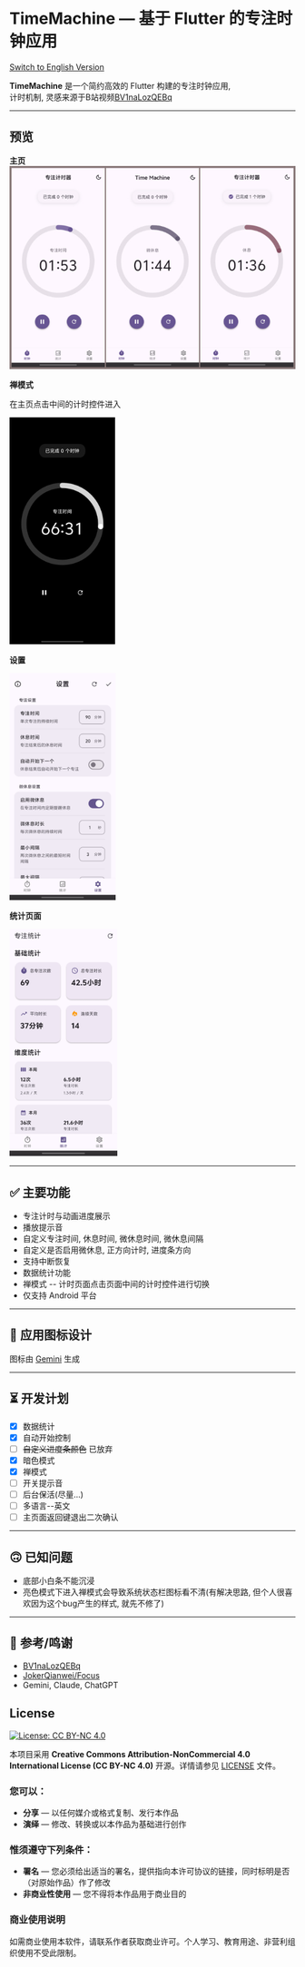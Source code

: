 # TimeMachine — 基于 Flutter 的专注时钟应用

[Switch to English Version](README_EN.md)

**TimeMachine** 是一个简约高效的 Flutter 构建的专注时钟应用,  
计时机制, 灵感来源于B站视频[BV1naLozQEBq](https://www.bilibili.com/video/BV1naLozQEBq)

---

## 预览
**主页**
![home](pic/home.jpeg)

<p><strong>禅模式</strong></p>
<p>在主页点击中间的计时控件进入<p>
<img src="pic/zenmod.jpg" alt="zen" height="400">

<p><strong>设置</strong></p>
<img src="pic/settingpage.jpg" alt="setting" height="400">

<p><strong>统计页面</strong></p>
<img src="pic/statistics.jpg" alt="stat" height="400">

---

## ✅ 主要功能

- 专注计时与动画进度展示
- 播放提示音
- 自定义专注时间, 休息时间, 微休息时间, 微休息间隔
- 自定义是否启用微休息, 正方向计时, 进度条方向
- 支持中断恢复
- 数据统计功能
- 禅模式 -- 计时页面点击页面中间的计时控件进行切换
- 仅支持 Android 平台

---

## 🎨 应用图标设计

图标由 [Gemini](https://gemini.google.com/) 生成

--- 

## ⏳️ 开发计划
- [x] 数据统计
- [x] 自动开始控制
- [ ] ~~自定义进度条颜色~~ 已放弃
- [x] 暗色模式
- [x] 禅模式
- [ ] 开关提示音
- [ ] 后台保活(尽量...)
- [ ] 多语言--英文
- [ ] 主页面返回键退出二次确认

--- 

## 🙃 已知问题
- 底部小白条不能沉浸
- 亮色模式下进入禅模式会导致系统状态栏图标看不清(有解决思路, 但个人很喜欢因为这个bug产生的样式, 就先不修了)

---

## 📌 参考/鸣谢

- [BV1naLozQEBq](https://www.bilibili.com/video/BV1naLozQEBq)
- [JokerQianwei/Focus](https://github.com/JokerQianwei/Focus/)
- Gemini, Claude, ChatGPT

## License
[![License: CC BY-NC 4.0](https://img.shields.io/badge/License-CC%20BY--NC%204.0-lightgrey.svg)](https://creativecommons.org/licenses/by-nc/4.0/)

本项目采用 **Creative Commons Attribution-NonCommercial 4.0 International License (CC BY-NC 4.0)** 开源。详情请参见 [LICENSE](LICENSE) 文件。

### 您可以：
- **分享** — 以任何媒介或格式复制、发行本作品
- **演绎** — 修改、转换或以本作品为基础进行创作

### 惟须遵守下列条件：
- **署名** — 您必须给出适当的署名，提供指向本许可协议的链接，同时标明是否（对原始作品）作了修改
- **非商业性使用** — 您不得将本作品用于商业目的

### 商业使用说明
如需商业使用本软件，请联系作者获取商业许可。个人学习、教育用途、非营利组织使用不受此限制。